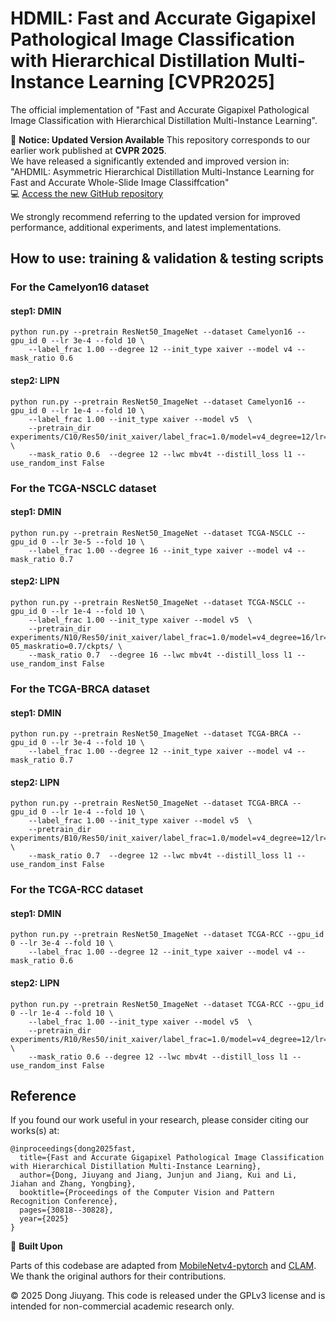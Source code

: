 # HDMIL: Fast and Accurate Gigapixel Pathological Image Classification with Hierarchical Distillation Multi-Instance Learning [CVPR2025]
The official implementation of "Fast and Accurate Gigapixel Pathological Image Classification with Hierarchical Distillation Multi-Instance Learning".

🚨 **Notice: Updated Version Available**
This repository corresponds to our earlier work published at **CVPR 2025**.  
We have released a significantly extended and improved version in:
"AHDMIL: Asymmetric Hierarchical Distillation Multi-Instance Learning for Fast and Accurate Whole-Slide Image Classiffcation"  
💻 [Access the new GitHub repository](https://github.com/JiuyangDong/AHDMIL)

We strongly recommend referring to the updated version for improved performance, additional experiments, and latest implementations.


## How to use: training & validation & testing scripts
 
### For the Camelyon16 dataset
#### step1: DMIN
```shell
python run.py --pretrain ResNet50_ImageNet --dataset Camelyon16 --gpu_id 0 --lr 3e-4 --fold 10 \
    --label_frac 1.00 --degree 12 --init_type xaiver --model v4 --mask_ratio 0.6 
```
#### step2: LIPN
```shell
python run.py --pretrain ResNet50_ImageNet --dataset Camelyon16 --gpu_id 0 --lr 1e-4 --fold 10 \
    --label_frac 1.00 --init_type xaiver --model v5  \
    --pretrain_dir experiments/C10/Res50/init_xaiver/label_frac=1.0/model=v4_degree=12/lr=0.0003_maskratio=0.6/ckpts/ \
    --mask_ratio 0.6  --degree 12 --lwc mbv4t --distill_loss l1 --use_random_inst False 
```

### For the TCGA-NSCLC dataset
#### step1: DMIN
```shell
python run.py --pretrain ResNet50_ImageNet --dataset TCGA-NSCLC --gpu_id 0 --lr 3e-5 --fold 10 \
    --label_frac 1.00 --degree 16 --init_type xaiver --model v4 --mask_ratio 0.7  
```
#### step2: LIPN
```shell
python run.py --pretrain ResNet50_ImageNet --dataset TCGA-NSCLC --gpu_id 0 --lr 1e-4 --fold 10 \
    --label_frac 1.00 --init_type xaiver --model v5  \
    --pretrain_dir experiments/N10/Res50/init_xaiver/label_frac=1.0/model=v4_degree=16/lr=3e-05_maskratio=0.7/ckpts/ \
    --mask_ratio 0.7  --degree 16 --lwc mbv4t --distill_loss l1 --use_random_inst False 
```

### For the TCGA-BRCA dataset
#### step1: DMIN
```shell
python run.py --pretrain ResNet50_ImageNet --dataset TCGA-BRCA --gpu_id 0 --lr 3e-4 --fold 10 \
    --label_frac 1.00 --degree 12 --init_type xaiver --model v4 --mask_ratio 0.7  
```
#### step2: LIPN
```shell
python run.py --pretrain ResNet50_ImageNet --dataset TCGA-BRCA --gpu_id 0 --lr 1e-4 --fold 10 \
    --label_frac 1.00 --init_type xaiver --model v5  \
    --pretrain_dir experiments/B10/Res50/init_xaiver/label_frac=1.0/model=v4_degree=12/lr=0.0003_maskratio=0.7/ckpts/ \
    --mask_ratio 0.7  --degree 12 --lwc mbv4t --distill_loss l1 --use_random_inst False 
```

### For the TCGA-RCC dataset
#### step1: DMIN
```shell
python run.py --pretrain ResNet50_ImageNet --dataset TCGA-RCC --gpu_id 0 --lr 3e-4 --fold 10 \
    --label_frac 1.00 --degree 12 --init_type xaiver --model v4 --mask_ratio 0.6
```
#### step2: LIPN
```shell
python run.py --pretrain ResNet50_ImageNet --dataset TCGA-RCC --gpu_id 0 --lr 1e-4 --fold 10 \
    --label_frac 1.00 --init_type xaiver --model v5  \
    --pretrain_dir experiments/R10/Res50/init_xaiver/label_frac=1.0/model=v4_degree=12/lr=0.0003_maskratio=0.6/ckpts/ \
    --mask_ratio 0.6 --degree 12 --lwc mbv4t --distill_loss l1 --use_random_inst False
```
## Reference
If you found our work useful in your research, please consider citing our works(s) at:
```
@inproceedings{dong2025fast,
  title={Fast and Accurate Gigapixel Pathological Image Classification with Hierarchical Distillation Multi-Instance Learning},
  author={Dong, Jiuyang and Jiang, Junjun and Jiang, Kui and Li, Jiahan and Zhang, Yongbing},
  booktitle={Proceedings of the Computer Vision and Pattern Recognition Conference},
  pages={30818--30828},
  year={2025}
}
```

🧱 **Built Upon**

Parts of this codebase are adapted from [MobileNetv4-pytorch](https://github.com/d-li14/mobilenetv4.pytorch) and [CLAM](https://github.com/mahmoodlab/CLAM).  
We thank the original authors for their contributions.

© 2025 Dong Jiuyang. This code is released under the GPLv3 license and is intended for non-commercial academic research only.

